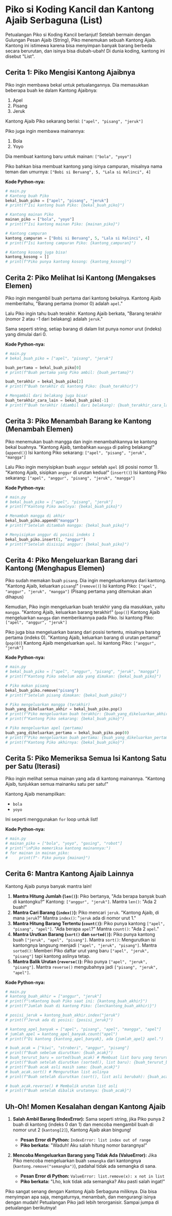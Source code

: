 # Piko si Koding Kancil dan Kantong Ajaib Serbaguna (List)

Petualangan Piko si Koding Kancil berlanjut! Setelah bermain dengan Gulungan Pesan Ajaib (String), Piko menemukan sebuah Kantong Ajaib. Kantong ini istimewa karena bisa menyimpan banyak barang berbeda secara berurutan, dan isinya bisa diubah-ubah! Di dunia koding, kantong ini disebut "List".

## Cerita 1: Piko Mengisi Kantong Ajaibnya

Piko ingin membawa bekal untuk petualangannya. Dia memasukkan beberapa buah ke dalam Kantong Ajaibnya:
1.  Apel
2.  Pisang
3.  Jeruk

Kantong Ajaib Piko sekarang berisi: `["apel", "pisang", "jeruk"]`

Piko juga ingin membawa mainannya:
1.  Bola
2.  Yoyo

Dia membuat kantong baru untuk mainan: `["bola", "yoyo"]`

Piko bahkan bisa membuat kantong yang isinya campuran, misalnya nama teman dan umurnya: `["Bobi si Beruang", 5, "Lala si Kelinci", 4]`

**Kode Python-nya:**

```python
# main.py
# Kantong buah Piko
bekal_buah_piko = ["apel", "pisang", "jeruk"]
# print(f"Isi kantong buah Piko: {bekal_buah_piko}")

# Kantong mainan Piko
mainan_piko = ["bola", "yoyo"]
# print(f"Isi kantong mainan Piko: {mainan_piko}")

# Kantong campuran
kantong_campuran = ["Bobi si Beruang", 5, "Lala si Kelinci", 4]
# print(f"Isi kantong campuran Piko: {kantong_campuran}")

# Kantong kosong juga bisa!
kantong_kosong = []
# print(f"Piko punya kantong kosong: {kantong_kosong}")
```

## Cerita 2: Piko Melihat Isi Kantong (Mengakses Elemen)

Piko ingin mengambil buah pertama dari kantong bekalnya.
Kantong Ajaib memberitahu, "Barang pertama (nomor 0) adalah `apel`."

Lalu Piko ingin tahu buah terakhir.
Kantong Ajaib berkata, "Barang terakhir (nomor 2 atau -1 dari belakang) adalah `jeruk`."

Sama seperti string, setiap barang di dalam list punya nomor urut (indeks) yang dimulai dari 0.

**Kode Python-nya:**

```python
# main.py
# bekal_buah_piko = ["apel", "pisang", "jeruk"]

buah_pertama = bekal_buah_piko[0]
# print(f"Buah pertama yang Piko ambil: {buah_pertama}")

buah_terakhir = bekal_buah_piko[2]
# print(f"Buah terakhir di kantong Piko: {buah_terakhir}")

# Mengambil dari belakang juga bisa!
buah_terakhir_cara_lain = bekal_buah_piko[-1]
# print(f"Buah terakhir (diambil dari belakang): {buah_terakhir_cara_lain}")
```

## Cerita 3: Piko Menambah Barang ke Kantong (Menambah Elemen)

Piko menemukan buah mangga dan ingin menambahkannya ke kantong bekal buahnya.
"Kantong Ajaib, tambahkan `mangga` di paling belakang!" (`append()`)
Isi kantong Piko sekarang: `["apel", "pisang", "jeruk", "mangga"]`

Lalu Piko ingin menyisipkan buah `anggur` setelah `apel` (di posisi nomor 1).
"Kantong Ajaib, sisipkan `anggur` di urutan kedua!" (`insert()`)
Isi kantong Piko sekarang: `["apel", "anggur", "pisang", "jeruk", "mangga"]`

**Kode Python-nya:**

```python
# main.py
# bekal_buah_piko = ["apel", "pisang", "jeruk"]
# print(f"Kantong Piko awalnya: {bekal_buah_piko}")

# Menambah mangga di akhir
bekal_buah_piko.append("mangga")
# print(f"Setelah ditambah mangga: {bekal_buah_piko}")

# Menyisipkan anggur di posisi indeks 1
bekal_buah_piko.insert(1, "anggur")
# print(f"Setelah disisipi anggur: {bekal_buah_piko}")
```

## Cerita 4: Piko Mengeluarkan Barang dari Kantong (Menghapus Elemen)

Piko sudah memakan buah `pisang`. Dia ingin mengeluarkannya dari kantong.
"Kantong Ajaib, keluarkan `pisang`!" (`remove()`)
Isi kantong Piko: `["apel", "anggur", "jeruk", "mangga"]` (Pisang pertama yang ditemukan akan dihapus)

Kemudian, Piko ingin mengeluarkan buah terakhir yang dia masukkan, yaitu `mangga`.
"Kantong Ajaib, keluarkan barang terakhir!" (`pop()`)
Kantong Ajaib mengeluarkan `mangga` dan memberikannya pada Piko.
Isi kantong Piko: `["apel", "anggur", "jeruk"]`

Piko juga bisa mengeluarkan barang dari posisi tertentu, misalnya barang pertama (indeks 0).
"Kantong Ajaib, keluarkan barang di urutan pertama!" (`pop(0)`)
Kantong Ajaib mengeluarkan `apel`.
Isi kantong Piko: `["anggur", "jeruk"]`

**Kode Python-nya:**

```python
# main.py
# bekal_buah_piko = ["apel", "anggur", "pisang", "jeruk", "mangga"]
# print(f"Kantong Piko sebelum ada yang dimakan: {bekal_buah_piko}")

# Piko makan pisang
bekal_buah_piko.remove("pisang")
# print(f"Setelah pisang dimakan: {bekal_buah_piko}")

# Piko mengeluarkan mangga (terakhir)
buah_yang_dikeluarkan_akhir = bekal_buah_piko.pop()
# print(f"Piko mengeluarkan buah terakhir: {buah_yang_dikeluarkan_akhir}")
# print(f"Kantong Piko sekarang: {bekal_buah_piko}")

# Piko mengeluarkan apel (pertama)
buah_yang_dikeluarkan_pertama = bekal_buah_piko.pop(0)
# print(f"Piko mengeluarkan buah pertama: {buah_yang_dikeluarkan_pertama}")
# print(f"Kantong Piko akhirnya: {bekal_buah_piko}")
```

## Cerita 5: Piko Memeriksa Semua Isi Kantong Satu per Satu (Iterasi)

Piko ingin melihat semua mainan yang ada di kantong mainannya.
"Kantong Ajaib, tunjukkan semua mainanku satu per satu!"

Kantong Ajaib menampilkan:
- `bola`
- `yoyo`

Ini seperti menggunakan `for` loop untuk list!

**Kode Python-nya:**

```python
# main.py
# mainan_piko = ["bola", "yoyo", "gasing", "robot"]
# print("\nPiko memeriksa kantong mainannya:")
# for mainan in mainan_piko:
#     print(f"- Piko punya {mainan}")
```

## Cerita 6: Mantra Kantong Ajaib Lainnya

Kantong Ajaib punya banyak mantra lain!

1.  **Mantra Hitung Jumlah (`len()`):**
    Piko bertanya, "Ada berapa banyak buah di kantongku?"
    Kantong: `["anggur", "jeruk"]`. Mantra `len()`: "Ada 2 buah!"
2.  **Mantra Cari Barang (`index()`):**
    Piko mencari `jeruk`. "Kantong Ajaib, di mana `jeruk`?"
    Mantra `index()`: "`jeruk` ada di nomor urut 1."
3.  **Mantra Hitung Barang Tertentu (`count()`):**
    Piko punya kantong `["apel", "pisang", "apel"]`. "Ada berapa `apel`?"
    Mantra `count()`: "Ada 2 `apel`."
4.  **Mantra Urutkan Barang (`sort()` dan `sorted()`):**
    Piko punya kantong buah `["jeruk", "apel", "pisang"]`.
    Mantra `sort()`: Mengurutkan isi kantongnya langsung menjadi `["apel", "jeruk", "pisang"]`.
    Mantra `sorted()`: Memberi Piko daftar urut yang baru `["apel", "jeruk", "pisang"]` tapi kantong aslinya tetap.
5.  **Mantra Balik Urutan (`reverse()`):**
    Piko punya `["apel", "jeruk", "pisang"]`. Mantra `reverse()` mengubahnya jadi `["pisang", "jeruk", "apel"]`.

**Kode Python-nya:**

```python
# main.py
# kantong_buah_akhir = ["anggur", "jeruk"]
# print(f"\nKantong buah Piko saat ini: {kantong_buah_akhir}")
# print(f"Jumlah buah di kantong Piko: {len(kantong_buah_akhir)}")

# posisi_jeruk = kantong_buah_akhir.index("jeruk")
# print(f"Jeruk ada di posisi: {posisi_jeruk}")

# kantong_apel_banyak = ["apel", "pisang", "apel", "mangga", "apel"]
# jumlah_apel = kantong_apel_banyak.count("apel")
# print(f"Di kantong {kantong_apel_banyak}, ada {jumlah_apel} apel.")

# buah_acak = ["kiwi", "stroberi", "anggur", "pisang"]
# print(f"Buah sebelum diurutkan: {buah_acak}")
# buah_terurut_baru = sorted(buah_acak) # Membuat list baru yang terurut
# print(f"Buah setelah diurutkan (sorted(), list baru): {buah_terurut_baru}")
# print(f"Buah acak asli masih sama: {buah_acak}")
# buah_acak.sort() # Mengurutkan list aslinya
# print(f"Buah setelah diurutkan (sort(), list asli berubah): {buah_acak}")

# buah_acak.reverse() # Membalik urutan list asli
# print(f"Buah setelah dibalik urutannya: {buah_acak}")
```

## Uh-Oh! Momen Kesalahan dengan Kantong Ajaib

1.  **Salah Ambil Barang (IndexError):**
    Sama seperti string, jika Piko punya 2 buah di kantong (indeks 0 dan 1) dan mencoba mengambil buah di nomor urut 2 (`kantong[2]`), Kantong Ajaib akan bingung!
    *   **Pesan Error di Python:** `IndexError: list index out of range`
    *   **Piko berkata:** "Waduh! Aku salah hitung nomor barangnya!"

2.  **Mencoba Mengeluarkan Barang yang Tidak Ada (ValueError):**
    Jika Piko mencoba mengeluarkan buah `semangka` dari kantongnya (`kantong.remove("semangka")`), padahal tidak ada semangka di sana.
    *   **Pesan Error di Python:** `ValueError: list.remove(x): x not in list`
    *   **Piko berkata:** "Lho, kok tidak ada semangka? Aku pasti salah ingat!"

Piko sangat senang dengan Kantong Ajaib Serbaguna miliknya. Dia bisa menyimpan apa saja, mengaturnya, menambah, dan mengurangi isinya dengan mudah! Petualangan Piko jadi lebih terorganisir. Sampai jumpa di petualangan berikutnya!
